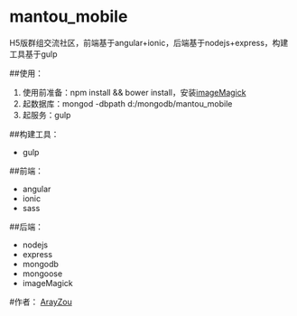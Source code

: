 mantou_mobile
=============
H5版群组交流社区，前端基于angular+ionic，后端基于nodejs+express，构建工具基于gulp

##使用：
1. 使用前准备：npm install && bower install，安装<a href="http://www.imagemagick.org/script/binary-releases.php" target="_blank">imageMagick</a>
2. 起数据库：mongod -dbpath d:/mongodb/mantou_mobile
3. 起服务：gulp

##构建工具：
* gulp

##前端：
* angular
* ionic
* sass

##后端：
* nodejs
* express
* mongodb
* mongoose
* imageMagick

#作者：
<a href="http://arayzou.com">ArayZou</a>
